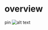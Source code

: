 # overview
pin
![alt text](https://storage.tally.so/225a5e64-ebe2-49ea-8359-415c1ad93023/Pytest_logo.svg.png)
